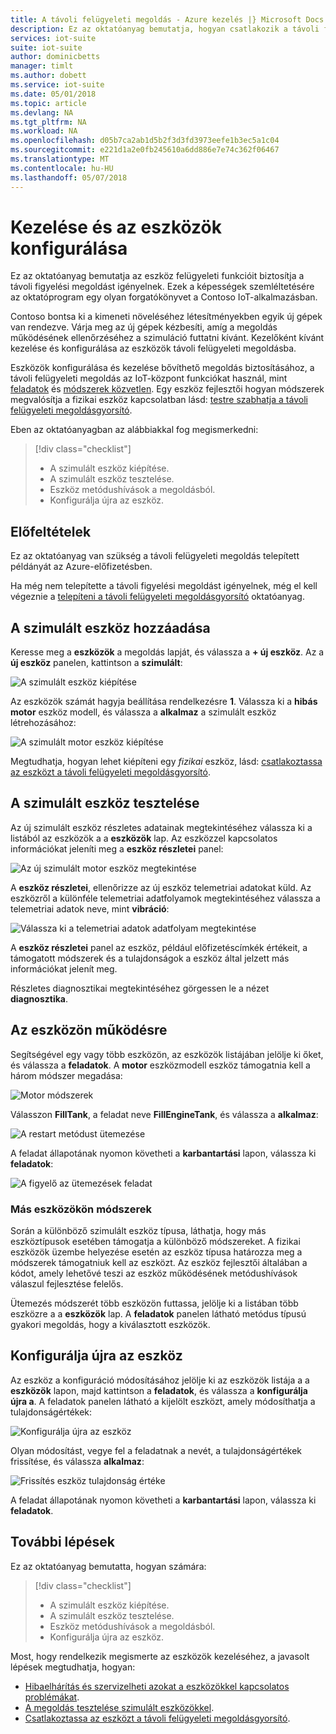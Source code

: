 ```yaml
---
title: A távoli felügyeleti megoldás - Azure kezelés |} Microsoft Docs
description: Ez az oktatóanyag bemutatja, hogyan csatlakozik a távoli felügyeleti megoldás eszközök kezelésére.
services: iot-suite
suite: iot-suite
author: dominicbetts
manager: timlt
ms.author: dobett
ms.service: iot-suite
ms.date: 05/01/2018
ms.topic: article
ms.devlang: NA
ms.tgt_pltfrm: NA
ms.workload: NA
ms.openlocfilehash: d05b7ca2ab1d5b2f3d3fd3973eefe1b3ec5a1c04
ms.sourcegitcommit: e221d1a2e0fb245610a6dd886e7e74c362f06467
ms.translationtype: MT
ms.contentlocale: hu-HU
ms.lasthandoff: 05/07/2018
---
```

# <a name="manage-and-configure-your-devices"></a>Kezelése és az eszközök konfigurálása

Ez az oktatóanyag bemutatja az eszköz felügyeleti funkcióit biztosítja a távoli figyelési megoldást igényelnek. Ezek a képességek szemléltetésére az oktatóprogram egy olyan forgatókönyvet a Contoso IoT-alkalmazásban.

Contoso bontsa ki a kimeneti növeléséhez létesítményekben egyik új gépek van rendezve. Várja meg az új gépek kézbesíti, amíg a megoldás működésének ellenőrzéséhez a szimuláció futtatni kívánt. Kezelőként kívánt kezelése és konfigurálása az eszközök távoli felügyeleti megoldásba.

Eszközök konfigurálása és kezelése bővíthető megoldás biztosításához, a távoli felügyeleti megoldás az IoT-központ funkciókat használ, mint [feladatok](../iot-hub/iot-hub-devguide-jobs.md) és [módszerek közvetlen](../iot-hub/iot-hub-devguide-direct-methods.md). Egy eszköz fejlesztői hogyan módszerek megvalósítja a fizikai eszköz kapcsolatban lásd: [testre szabhatja a távoli felügyeleti megoldásgyorsító](iot-suite-remote-monitoring-customize.md).

Eben az oktatóanyagban az alábbiakkal fog megismerkedni:

>[!div class="checklist"]
> * A szimulált eszköz kiépítése.
> * A szimulált eszköz tesztelése.
> * Eszköz metódushívások a megoldásból.
> * Konfigurálja újra az eszköz.

## <a name="prerequisites"></a>Előfeltételek

Ez az oktatóanyag van szükség a távoli felügyeleti megoldás telepített példányát az Azure-előfizetésben.

Ha még nem telepítette a távoli figyelési megoldást igényelnek, még el kell végeznie a [telepíteni a távoli felügyeleti megoldásgyorsító](iot-suite-remote-monitoring-deploy.md) oktatóanyag.

## <a name="add-a-simulated-device"></a>A szimulált eszköz hozzáadása

Keresse meg a **eszközök** a megoldás lapját, és válassza a **+ új eszköz**. Az a **új eszköz** panelen, kattintson a **szimulált**:

![A szimulált eszköz kiépítése](media/iot-suite-remote-monitoring-manage/devicesprovision.png)

Az eszközök számát hagyja beállítása rendelkezésre **1**. Válassza ki a **hibás motor** eszköz modell, és válassza a **alkalmaz** a szimulált eszköz létrehozásához:

![A szimulált motor eszköz kiépítése](media/iot-suite-remote-monitoring-manage/devicesprovisionengine.png)

Megtudhatja, hogyan lehet kiépíteni egy *fizikai* eszköz, lásd: [csatlakoztassa az eszközt a távoli felügyeleti megoldásgyorsító](iot-suite-connecting-devices-node.md).

## <a name="test-the-simulated-device"></a>A szimulált eszköz tesztelése

Az új szimulált eszköz részletes adatainak megtekintéséhez válassza ki a listából az eszközök a a **eszközök** lap. Az eszközzel kapcsolatos információkat jeleníti meg a **eszköz részletei** panel:

![Az új szimulált motor eszköz megtekintése](media/iot-suite-remote-monitoring-manage/devicesviewnew.png)

A **eszköz részletei**, ellenőrizze az új eszköz telemetriai adatokat küld. Az eszközről a különféle telemetriai adatfolyamok megtekintéséhez válassza a telemetriai adatok neve, mint **vibráció**:

![Válassza ki a telemetriai adatok adatfolyam megtekintése](media/iot-suite-remote-monitoring-manage/devicesvibration.png)

A **eszköz részletei** panel az eszköz, például előfizetéscímkék értékeit, a támogatott módszerek és a tulajdonságok a eszköz által jelzett más információkat jelenít meg.

Részletes diagnosztikai megtekintéséhez görgessen le a nézet **diagnosztika**.

## <a name="act-on-a-device"></a>Az eszközön működésre

Segítségével egy vagy több eszközön, az eszközök listájában jelölje ki őket, és válassza a **feladatok**. A **motor** eszközmodell eszköz támogatnia kell a három módszer megadása:

![Motor módszerek](media/iot-suite-remote-monitoring-manage/devicesmethods.png)

Válasszon **FillTank**, a feladat neve **FillEngineTank**, és válassza a **alkalmaz**:

![A restart metódust ütemezése](media/iot-suite-remote-monitoring-manage/devicesrestartengine.png)

A feladat állapotának nyomon követheti a **karbantartási** lapon, válassza ki **feladatok**:

![A figyelő az ütemezések feladat](media/iot-suite-remote-monitoring-manage/maintenancerestart.png)

### <a name="methods-in-other-devices"></a>Más eszközökön módszerek

Során a különböző szimulált eszköz típusa, láthatja, hogy más eszköztípusok esetében támogatja a különböző módszereket. A fizikai eszközök üzembe helyezése esetén az eszköz típusa határozza meg a módszerek támogatniuk kell az eszközt. Az eszköz fejlesztői általában a kódot, amely lehetővé teszi az eszköz működésének metódushívások válaszul fejlesztése felelős.

Ütemezés módszerét több eszközön futtassa, jelölje ki a listában több eszközre a a **eszközök** lap. A **feladatok** panelen látható metódus típusú gyakori megoldás, hogy a kiválasztott eszközök.

## <a name="reconfigure-a-device"></a>Konfigurálja újra az eszköz

Az eszköz a konfiguráció módosításához jelölje ki az eszközök listája a a **eszközök** lapon, majd kattintson a **feladatok**, és válassza a **konfigurálja újra a**. A feladatok panelen látható a kijelölt eszközt, amely módosíthatja a tulajdonságértékek:

![Konfigurálja újra az eszköz](media/iot-suite-remote-monitoring-manage/devicesreconfigure.png)

Olyan módosítást, vegye fel a feladatnak a nevét, a tulajdonságértékek frissítése, és válassza **alkalmaz**:

![Frissítés eszköz tulajdonság értéke](media/iot-suite-remote-monitoring-manage/devicesreconfigurephysical.png)

A feladat állapotának nyomon követheti a **karbantartási** lapon, válassza ki **feladatok**.

## <a name="next-steps"></a>További lépések

Ez az oktatóanyag bemutatta, hogyan számára:

<!-- Repeat task list from intro -->
>[!div class="checklist"]
> * A szimulált eszköz kiépítése.
> * A szimulált eszköz tesztelése.
> * Eszköz metódushívások a megoldásból.
> * Konfigurálja újra az eszköz.

Most, hogy rendelkezik megismerte az eszközök kezeléséhez, a javasolt lépések megtudhatja, hogyan:

* [Hibaelhárítás és szervizelheti azokat a eszközökkel kapcsolatos problémákat](iot-suite-remote-monitoring-maintain.md).
* [A megoldás tesztelése szimulált eszközökkel](iot-suite-remote-monitoring-test.md).
* [Csatlakoztassa az eszközt a távoli felügyeleti megoldásgyorsító](iot-suite-connecting-devices-node.md).

<!-- Next tutorials in the sequence -->